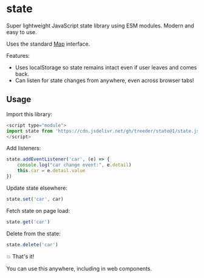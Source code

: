 # state

Super lightweight JavaScript state library using ESM modules. Modern and easy to use.

Uses the standard [Map](https://developer.mozilla.org/en-US/docs/Web/JavaScript/Reference/Global_Objects/Map) interface.

Features:

* Uses localStorage so state remains intact even if user leaves and comes back.
* Can listen for state changes from anywhere, even across browser tabs!

## Usage

Import this library:

```js
<script type="module">
import state from 'https://cdn.jsdelivr.net/gh/treeder/state@1/state.js'
</script>
```

Add listeners:

```js
state.addEventListener('car', (e) => {
    console.log("car change event:", e.detail)
    this.car = e.detail.value
})
```

Update state elsewhere:

```js
state.set('car', car)
```

Fetch state on page load:

```js
state.get('car')
```

Delete from the state:

```js
state.delete('car')
```


💥 That's it!

You can use this anywhere, including in web components.
